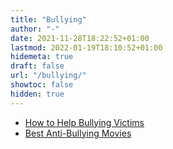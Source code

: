 ```yaml
---
title: "Bullying"
author: "-"
date: 2021-11-28T18:22:52+01:00
lastmod: 2022-01-19T18:10:52+01:00
hidemeta: true 
draft: false
url: "/bullying/"
showtoc: false
hidden: true
---
```


* [How to Help Bullying Victims](/how-to-help-bullying-victims/)
* [Best Anti-Bullying Movies](/best-anti-bullying-movies/)

